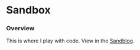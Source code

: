 # Sandbox

### Overview
This is where I play with code. View in the [Sandblog](http://jennifergapay.com/sandblog).


